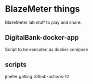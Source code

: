 # BlazeMeter things

BlazeMeter lab stuff to play and share.

## DigitalBank-docker-app

Script to be executed as docker compose

## scripts

jmeter
gatling
Github-actions-12
